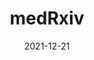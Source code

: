 ---
date:        2021-12-21
## Das Datum der Studienveröffentlichung im Format JJJJ-MM-TT.
##
title:       medRxiv
## Titel der Publikation, beispielweise The Lancet.
##
authors:      'Lee, TC, Vigod, S, Bortolussi-Courval, E, et al.'
## Autorinnen und Autoren der Studie – bitte die einfachen Anführungszeichen beachten! 
##
## Bitte beachtet, daß der Text selbst keine geraden Anführungszeichen (Schreibmaschinensatz) – ' – enthalten darf. Das ist ganz wichtig! Bitte solche Anführungszeichen je nach Bedarf mit typografischen, öffnenden oder schließenden Anführungszeichen – ’ oder ‘ – ersetzen. Das gilt für alle Texte innerhalb gerader Anführungszeichen (authors, subtitle, description).
##
status:       Preprint
## Status der Publikation. default = default, Preprint, Handout, Investigative Report, Policy Report
##
en:
  subtitle:    'Fluvoxamine for Outpatient COVID-19 to Prevent Hospitalization: A Systematic Review and Meta-Analysis'
  ## Titel der Studie – bitte die einfachen Anführungszeichen beachten!
  ##
  description: 'Importance: Widely available and affordable options for the outpatient management of COVID-19 are needed, particularly therapies that prevent hospitalization. Objective: Perform a meta-analysis of the available randomized clinical trial evidence for fluvoxamine in the outpatient management of COVID-19. Data Sources: World Health Organization International Clinical Trials Registry Platform and ClinicalTrials.gov. Study Selection: Completed outpatient trials with available results which compared fluvoxamine to placebo. Data Extraction and Synthesis: We followed the PRISMA 2020 guidelines. We extracted study details in terms of inclusion criteria, trial demographics and the pre-specified outcome of all-cause hospitalization. Risk of bias was assessed by the Cochrane Risk of Bias 2 tool. We conducted a frequentist random effects meta-analysis, as well as two sensitivity analyses using a Bayesian random effects meta-analysis with different estimates of prior probability: a weakly neutral prior (50% chance of efficacy with 95% confidence interval for Risk Ratio [RR] between 0.5 and 2) and a moderately optimistic prior (85% chance of efficacy). We contextualized the results by estimating the probability of any effect (RR ≤1) and moderate effect (RR ≤0.9) on reducing hospitalization. Main Outcome(s) and Measure(s): All cause hospitalization. Results: 2196 participants were included from 3 identified trials. The risk ratios for hospitalization were 0.75 (95%CI, 0.57-0.97) for the frequentist analysis, 0.78 (95%CI 0.58-1.08) for the Bayesian weakly neutral prior, and 0.73 (95%CI, 0.53-1.01) for the Bayesian moderately optimistic prior. Depending on the scenario, the probability of any effect on hospitalization ranged from 94.1% to 98.3% and a moderate effect from 81.6% to 91.1%. Conclusions and Relevance: Under a variety of assumptions, fluvoxamine shows a high probability of preventing hospitalization in outpatients with COVID-19. While ongoing randomized trials are important to evaluate alternative doses, explore the effectiveness in vaccinated patients, and provide further refinement to these estimates, fluvoxamine could be recommended as a treatment option, particularly in resource-limited settings or persons without access to SARS-CoV-2 monoclonal antibody therapy or direct antivirals.'
  ## Abstract, Summary oder Background der Studie – bitte die texteinklammernden, einfachen, geraden Anführungszeichen beachten!
  ##
  tags:     []
  ## Keywords bitte mit Kommata trennen.
  ##
de: 
## Deutsche DeepL-Übersetzung, siehe www.deepl.com.
##
  subtitle:    'Fluvoxamin bei ambulanter COVID-19 zur Verhinderung von Krankenhausaufenthalten: Eine systematische Überprüfung und Meta-Analyse'
##
  description: 'Wichtigkeit: Es werden breit verfügbare und erschwingliche Optionen für die ambulante Behandlung von COVID-19 benötigt, insbesondere Therapien, die einen Krankenhausaufenthalt verhindern. Zielsetzung: Durchführung einer Meta-Analyse der verfügbaren Evidenz aus randomisierten klinischen Studien zu Fluvoxamin für die ambulante Behandlung von COVID-19. Datenquellen: Internationale Registerplattform der Weltgesundheitsorganisation für klinische Studien und ClinicalTrials.gov. Auswahl der Studien: Abgeschlossene ambulante Studien mit verfügbaren Ergebnissen, in denen Fluvoxamin mit Placebo verglichen wurde. Datenextraktion und -synthese: Wir folgten den PRISMA 2020-Leitlinien. Wir extrahierten Studiendetails hinsichtlich der Einschlusskriterien, der Studiendemografie und des vordefinierten Ergebnisses (Krankenhausaufenthalt aller Ursachen). Das Risiko einer Verzerrung wurde mit dem Cochrane Risk of Bias 2 Tool bewertet. Wir führten eine frequentistische Meta-Analyse mit zufälligen Effekten sowie zwei Sensitivitätsanalysen unter Verwendung einer Bayesschen Meta-Analyse mit zufälligen Effekten mit unterschiedlichen Schätzungen der Vorwahrscheinlichkeit durch: eine schwach neutrale Vorannahme (50 % Wahrscheinlichkeit der Wirksamkeit mit einem 95 %-Konfidenzintervall für das Risikoverhältnis [RR] zwischen 0,5 und 2) und eine mäßig optimistische Vorannahme (85 % Wahrscheinlichkeit der Wirksamkeit). Wir haben die Ergebnisse kontextualisiert, indem wir die Wahrscheinlichkeit eines Effekts (RR ≤1) und eines mäßigen Effekts (RR ≤0,9) auf die Verringerung von Krankenhausaufenthalten geschätzt haben. Hauptergebnis(se) und Maß(e): Krankenhausaufenthalte aller Ursachen. Ergebnisse: Es wurden 2196 Teilnehmer aus 3 identifizierten Studien eingeschlossen. Die Risikokennzahlen für Krankenhausaufenthalte betrugen 0,75 (95%CI, 0,57-0,97) für die frequentistische Analyse, 0,78 (95%CI 0,58-1,08) für die Bayessche schwach neutrale Priorität und 0,73 (95%CI, 0,53-1,01) für die Bayessche mäßig optimistische Priorität. Je nach Szenario lag die Wahrscheinlichkeit eines Effekts auf die Hospitalisierung zwischen 94,1 % und 98,3 % und eines moderaten Effekts zwischen 81,6 % und 91,1 %. Schlussfolgerungen und Relevanz: Unter einer Reihe von Annahmen zeigt Fluvoxamin eine hohe Wahrscheinlichkeit, eine Krankenhauseinweisung bei ambulanten Patienten mit COVID-19 zu verhindern. Obwohl laufende randomisierte Studien wichtig sind, um alternative Dosierungen zu bewerten, die Wirksamkeit bei geimpften Patienten zu untersuchen und diese Schätzungen weiter zu verfeinern, könnte Fluvoxamin als Behandlungsoption empfohlen werden, insbesondere in ressourcenbeschränkten Umgebungen oder bei Personen, die keinen Zugang zu einer monoklonalen SARS-CoV-2-Antikörpertherapie oder direkten antiviralen Medikamenten haben.'
  tags:     []
group:       "Treatments"
## Kategorie der Studie: Virus, Immunity, Treatments, Vaccines, (non-medical) Interventions – bitte die Anführungszeichen beachten!
##
credit:        https://doi.org/10.1101/2021.12.17.21268008
---